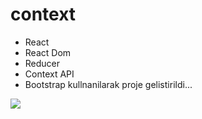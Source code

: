 # context
- React
- React Dom
- Reducer
- Context API
- Bootstrap
kullnanilarak proje gelistirildi...

<img src="./public/contex.gif"> </img>